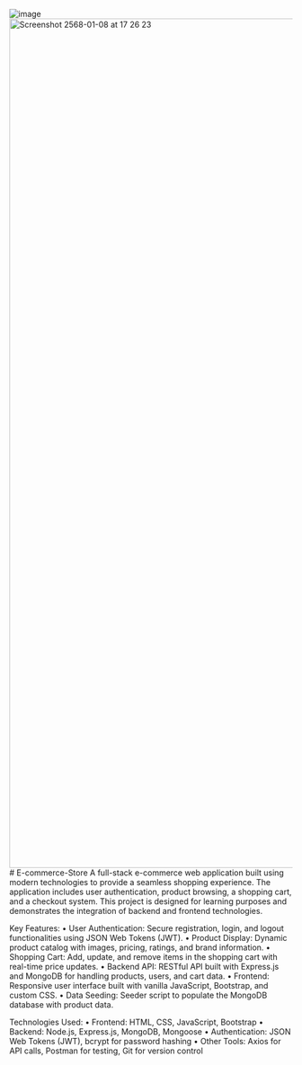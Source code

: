 ![image](https://github.com/user-attachments/assets/44bd6397-2adb-436c-8a78-3fc6b78a6612)<img width="1512" alt="Screenshot 2568-01-08 at 17 26 23" src="https://github.com/user-attachments/assets/167ba4f8-3d08-4644-8d52-8f5e67ecf862" /># E-commerce-Store
A full-stack e-commerce web application built using modern technologies to provide a seamless shopping experience. The application includes user authentication, product browsing, a shopping cart, and a checkout system. This project is designed for learning purposes and demonstrates the integration of backend and frontend technologies.

Key Features:
	•	User Authentication: Secure registration, login, and logout functionalities using JSON Web Tokens (JWT).
	•	Product Display: Dynamic product catalog with images, pricing, ratings, and brand information.
	•	Shopping Cart: Add, update, and remove items in the shopping cart with real-time price updates.
	•	Backend API: RESTful API built with Express.js and MongoDB for handling products, users, and cart data.
	•	Frontend: Responsive user interface built with vanilla JavaScript, Bootstrap, and custom CSS.
	•	Data Seeding: Seeder script to populate the MongoDB database with product data.

Technologies Used:
	•	Frontend: HTML, CSS, JavaScript, Bootstrap
	•	Backend: Node.js, Express.js, MongoDB, Mongoose
	•	Authentication: JSON Web Tokens (JWT), bcrypt for password hashing
	•	Other Tools: Axios for API calls, Postman for testing, Git for version control
